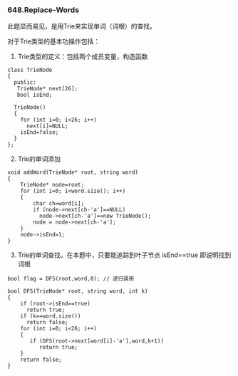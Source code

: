 ### 648.Replace-Words

此题显而易见，是用Trie来实现单词（词根）的查找。

对于Trie类型的基本功操作包括：
1. Trie类型的定义：包括两个成员变量，构造函数
```
class TrieNode
{
  public:
   TrieNode* next[26];
   bool isEnd;
  
  TrieNode()
  {
    for (int i=0; i<26; i++)
      next[i]=NULL;
    isEnd=false; 
  }  
};
```
2. Trie的单词添加
```
void addWord(TrieNode* root, string word)
{
    TrieNode* node=root;
    for (int i=0; i<word.size(); i++)
    {
        char ch=word[i];
        if (node->next[ch-'a']==NULL)
          node->next[ch-'a']==new TrieNode();
        node = node->next[ch-'a'];
    }
    node->isEnd=1;
}
```
3. Trie的单词查找。在本题中，只要能追踪到叶子节点 isEnd==true 即说明找到词根
```
bool flag = DFS(root,word,0); // 递归调用

bool DFS(TrieNode* root, string word, int k)
{
    if (root->isEnd==true)
      return true;
    if (k==word.size())
      return false;
    for (int i=0; i<26; i++)
    {
       if (DFS(root->next[word[i]-'a'],word,k+1))
          return true;
    }
    return false;
}
```
